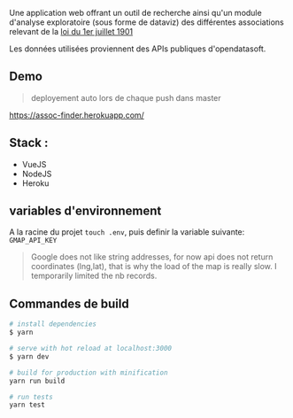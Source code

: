 Une application web offrant un outil de recherche ainsi qu'un module d'analyse exploratoire (sous forme de dataviz) des différentes associations relevant de la [loi du 1er juillet 1901](https://www.legifrance.gouv.fr/affichTexte.do?cidTexte=LEGITEXT000006069570)

Les données utilisées proviennent des APIs publiques d'opendatasoft.

## Demo

> deployement auto lors de chaque push dans master

https://assoc-finder.herokuapp.com/

## Stack :

-   VueJS
-   NodeJS
-   Heroku


## variables d'environnement

A la racine du projet `touch .env`, puis definir la variable suivante: `GMAP_API_KEY`

> Google does not like string addresses, for now api does not return coordinates (lng,lat), that is why the load of the map is really slow. I temporarily limited the nb records.

## Commandes de build

```bash
# install dependencies
$ yarn

# serve with hot reload at localhost:3000
$ yarn dev

# build for production with minification
yarn run build

# run tests
yarn test
```
